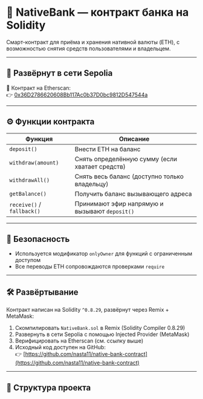 # 🏦 NativeBank — контракт банка на Solidity

Смарт-контракт для приёма и хранения нативной валюты (ETH), с возможностью снятия средств пользователями и владельцем.

---

## 🚀 Развёрнут в сети Sepolia

📎 Контракт на Etherscan:  
👉 [0x36D2786620608Bb117Ac0b37D0bc9812D547544a](https://sepolia.etherscan.io/address/0x36D2786620608Bb117Ac0b37D0bc9812D547544a)

---

## ⚙️ Функции контракта

| Функция | Описание |
|--------|----------|
| `deposit()` | Внести ETH на баланс |
| `withdraw(amount)` | Снять определённую сумму (если хватает средств) |
| `withdrawAll()` | Снять весь баланс (доступно только владельцу) |
| `getBalance()` | Получить баланс вызывающего адреса |
| `receive()` / `fallback()` | Принимают эфир напрямую и вызывают `deposit()` |

---

## 🔐 Безопасность

- Используется модификатор `onlyOwner` для функций с ограниченным доступом
- Все переводы ETH сопровождаются проверками `require`

---

## 🛠 Развёртывание

Контракт написан на Solidity `^0.8.29`, развёрнут через Remix + MetaMask:

1. Скомпилировать `NativeBank.sol` в Remix (Solidity Compiler 0.8.29)
2. Развернуть в сети Sepolia с помощью Injected Provider (MetaMask)
3. Верифицировать на Etherscan (см. ссылку выше)
4. Исходный код доступен на GitHub:  
👉 [https://github.com/nasta11/native-bank-contract](https://github.com/nasta11/native-bank-contract)

---

## 📁 Структура проекта

